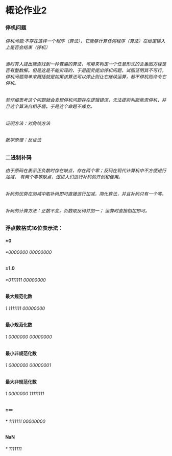 # 概论作业2
### 停机问题
###### 停机问题:不存在这样一个程序（算法），它能够计算任何程序（算法）在给定输入上是否会结束（停机）  
###### 当时有人提出能否找到一种普遍的算法，可用来判定一个任意形式的丢番图方程是否有整数解。但是这是不能实现的，于是图灵提出停机问题，试图证明其不可行，停机问题简单来概括就是如果该算法可以停止则让它继续运算，若不停机则命令它停机。
###### 若仔细思考这个问题就会发现停机问题存在逻辑错误，无法提前判断能否停机，并且这个算法自相矛盾，于是这个命题不成立。
###### 证明方法：对角线方法
###### 数学原理：反证法
### 二进制补码
###### 由于原码在表示正负数时存在缺点，存在两个零；反码在现代计算机中不方便进行加减， 有两个零等缺点，促进人们进行补码的开创和使用。
###### 补码的优势在加减中取补码即可直接进行加减，简化算法，并且补码只有一个零。
###### 补码的计算方法：正数不变，负数取反码并加一； 运算时直接相加即可。
### 浮点数格式16位表示法：
#### ±0
###### \*0000000 00000000
#### ±1.0
###### \*0111111 00000000
#### 最大规范化数
###### 1 1111111 00000000
#### 最小规范化数
###### 1 0000000 00000000
#### 最小非规范化数
###### 1 0000000 00000001
#### 最大非规范化数
###### 1 0000000 11111111
#### ±∞ 
###### * 1111111 00000000
#### NaN
###### * 1111111
